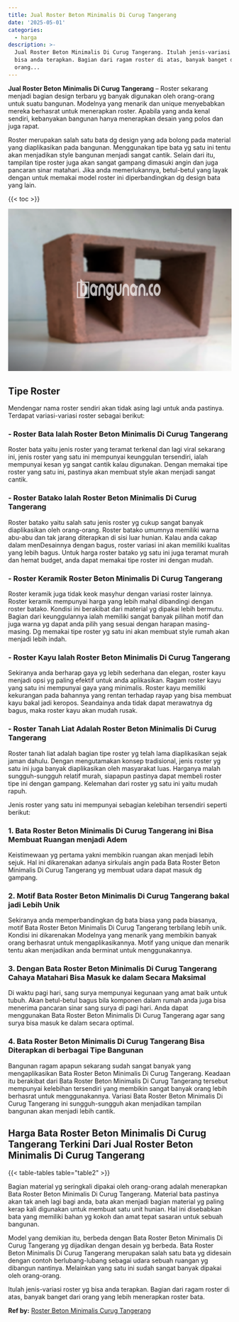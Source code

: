 ```yaml
---
title: Jual Roster Beton Minimalis Di Curug Tangerang
date: '2025-05-01'
categories:
  - harga
description: >-
  Jual Roster Beton Minimalis Di Curug Tangerang. Itulah jenis-variasi roster yg
  bisa anda terapkan. Bagian dari ragam roster di atas, banyak banget dari
  orang...
---
```


**Jual Roster Beton Minimalis Di Curug Tangerang** – Roster sekarang menjadi bagian design terbaru yg banyak digunakan oleh orang-orang untuk suatu bangunan. Modelnya yang menarik dan unique menyebabkan mereka berhasrat untuk menerapkan roster. Apabila yang anda kenal sendiri, kebanyakan bangunan hanya menerapkan desain yang polos dan juga rapat.

Roster merupakan salah satu bata dg design yang ada bolong pada material yang diaplikasikan pada bangunan. Menggunakan tipe bata yg satu ini tentu akan menjadikan style bangunan menjadi sangat cantik. Selain dari itu, tampilan tipe roster juga akan sangat gampang dimasuki angin dan juga pancaran sinar matahari. Jika anda memerlukannya, betul-betul yang layak dengan untuk memakai model roster ini diperbandingkan dg design bata yang lain.

{{< toc >}}

![Jual Roster Beton Minimalis Di Curug Tangerang](/images/bata-roster-minimalis-35.png)

## Tipe Roster

Mendengar nama roster sendiri akan tidak asing lagi untuk anda pastinya. Terdapat variasi-variasi roster sebagai berikut:

### \- Roster Bata Ialah Roster Beton Minimalis Di Curug Tangerang

Roster bata yaitu jenis roster yang teramat terkenal dan lagi viral sekarang ini, jenis roster yang satu ini mempunyai keunggulan tersendiri, ialah mempunyai kesan yg sangat cantik kalau digunakan. Dengan memakai tipe roster yang satu ini, pastinya akan membuat style akan menjadi sangat cantik.

### \- Roster Batako Ialah Roster Beton Minimalis Di Curug Tangerang

Roster batako yaitu salah satu jenis roster yg cukup sangat banyak diaplikasikan oleh orang-orang. Roster batako umumnya memiliki warna abu-abu dan tak jarang diterapkan di sisi luar hunian. Kalau anda cakap dalam menDesainnya dengan bagus, roster variasi ini akan memiliki kualitas yang lebih bagus. Untuk harga roster batako yg satu ini juga teramat murah dan hemat budget, anda dapat memakai tipe roster ini dengan mudah.

### \- Roster Keramik Roster Beton Minimalis Di Curug Tangerang

Roster keramik juga tidak keok masyhur dengan variasi roster lainnya. Roster keramik mempunyai harga yang lebih mahal dibandingi dengan roster batako. Kondisi ini berakibat dari material yg dipakai lebih bermutu. Bagian dari keunggulannya ialah memiliki sangat banyak pilihan motif dan juga warna yg dapat anda pilih yang sesuai dengan harapan masing-masing. Dg memakai tipe roster yg satu ini akan membuat style rumah akan menjadi lebih indah.

### \- Roster Kayu Ialah Roster Beton Minimalis Di Curug Tangerang

Sekiranya anda berharap gaya yg lebih sederhana dan elegan, roster kayu menjadi opsi yg paling efektif untuk anda aplikasikan. Ragam roster kayu yang satu ini mempunyai gaya yang minimalis. Roster kayu memiliki kekurangan pada bahannya yang rentan terhadap rayap yang bisa membuat kayu bakal jadi keropos. Seandainya anda tidak dapat merawatnya dg bagus, maka roster kayu akan mudah rusak.

### \- Roster Tanah Liat Adalah Roster Beton Minimalis Di Curug Tangerang

Roster tanah liat adalah bagian tipe roster yg telah lama diaplikasikan sejak jaman dahulu. Dengan mengutamakan konsep tradisional, jenis roster yg satu ini juga banyak diaplikasikan oleh masyarakat luas. Harganya malah sungguh-sungguh relatif murah, siapapun pastinya dapat membeli roster tipe ini dengan gampang. Kelemahan dari roster yg satu ini yaitu mudah rapuh.

Jenis roster yang satu ini mempunyai sebagian kelebihan tersendiri seperti berikut:

### 1\. Bata Roster Beton Minimalis Di Curug Tangerang ini Bisa Membuat Ruangan menjadi Adem

Keistimewaan yg pertama yakni membikin ruangan akan menjadi lebih sejuk. Hal ini dikarenakan adanya sirkulais angin pada Bata Roster Beton Minimalis Di Curug Tangerang yg membuat udara dapat masuk dg gampang.

### 2\. Motif Bata Roster Beton Minimalis Di Curug Tangerang bakal jadi Lebih Unik

Sekiranya anda memperbandingkan dg bata biasa yang pada biasanya, motif Bata Roster Beton Minimalis Di Curug Tangerang terbilang lebih unik. Kondisi ini dikarenakan Modelnya yang menarik yang membikin banyak orang berhasrat untuk mengaplikasikannya. Motif yang unique dan menarik tentu akan menjadikan anda berminat untuk menggunakannya.

### 3\. Dengan Bata Roster Beton Minimalis Di Curug Tangerang Cahaya Matahari Bisa Masuk ke dalam Secara Maksimal

Di waktu pagi hari, sang surya mempunyai kegunaan yang amat baik untuk tubuh. Akan betul-betul bagus bila komponen dalam rumah anda juga bisa menerima pancaran sinar sang surya di pagi hari. Anda dapat menggunakan Bata Roster Beton Minimalis Di Curug Tangerang agar sang surya bisa masuk ke dalam secara optimal.

### 4\. Bata Roster Beton Minimalis Di Curug Tangerang Bisa Diterapkan di berbagai Tipe Bangunan

Bangunan ragam apapun sekarang sudah sangat banyak yang mengaplikasikan Bata Roster Beton Minimalis Di Curug Tangerang. Keadaan itu berakibat dari Bata Roster Beton Minimalis Di Curug Tangerang tersebut mempunyai kelebihan tersendiri yang membikin sangat banyak orang lebih berhasrat untuk menggunakannya. Variasi Bata Roster Beton Minimalis Di Curug Tangerang ini sungguh-sungguh akan menjadikan tampilan bangunan akan menjadi lebih cantik.

## Harga Bata Roster Beton Minimalis Di Curug Tangerang Terkini Dari Jual Roster Beton Minimalis Di Curug Tangerang

{{< table-tables table="table2" >}}

Bagian material yg seringkali dipakai oleh orang-orang adalah menerapkan Bata Roster Beton Minimalis Di Curug Tangerang. Material bata pastinya akan tak aneh lagi bagi anda, bata akan menjadi bagian material yg paling kerap kali digunakan untuk membuat satu unit hunian. Hal ini disebabkan bata yang memiliki bahan yg kokoh dan amat tepat sasaran untuk sebuah bangunan.

Model yang demikian itu, berbeda dengan Bata Roster Beton Minimalis Di Curug Tangerang yg dijadikan dengan desain yg berbeda. Bata Roster Beton Minimalis Di Curug Tangerang merupakan salah satu bata yg didesain dengan contoh berlubang-lubang sebagai udara sebuah ruangan yg dibangun nantinya. Melainkan yang satu ini sudah sangat banyak dipakai oleh orang-orang.

Itulah jenis-variasi roster yg bisa anda terapkan. Bagian dari ragam roster di atas, banyak banget dari orang yang lebih menerapkan roster bata.

**Ref by:** [Roster Beton Minimalis Curug Tangerang](https://id.wikipedia.org/wiki/Roster)
